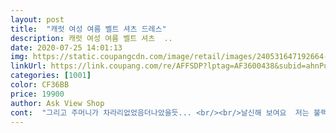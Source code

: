 ```yaml
---
layout: post 
title:  "캐럿 여성 여름 벨트 셔츠 드레스" 
description: 캐럿 여성 여름 벨트 셔츠  ..
date: 2020-07-25 14:01:13 
img: https://static.coupangcdn.com/image/retail/images/240531647192664-1a66cc1f-7a91-43df-bf25-83d7f825979a.jpg 
linkUrl: https://link.coupang.com/re/AFFSDP?lptag=AF3600438&subid=ahnPublicAsk&pageKey=1762958003&itemId=3002428622&vendorItemId=70990664200&traceid=V0-113-d6b241fbcb5b6629 
categories: [1001] 
color: CF36BB 
price: 19900 
author: Ask View Shop 
cont:  "그리고 주머니가 차라리없었음더나았을듯... <br/><br/>날신해 보여요  저는 불랙 샀어요<br/>맘에들고  가격좋음<br/>모델보다 키가 1cm더큰데 제껀 왜 더 짧아보이죠?옷은 괜찮은듯하나 밝은데선 살짝 비칠듯합니다!<br/>원피스 이쁘요 사이즈 도 넉넉하고  면고 부드러워요<br/>주머니땜에 모양이 잘안나다고해안되나?<br/>" 
---
```

